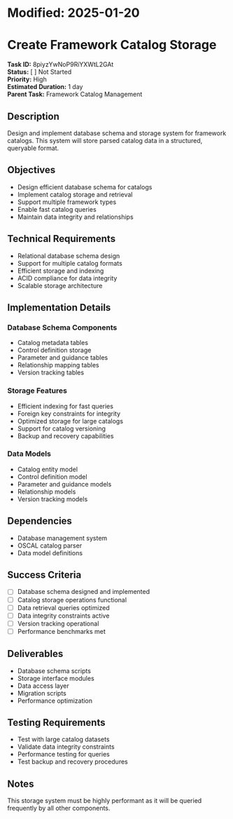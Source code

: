 # Modified: 2025-01-20

# Create Framework Catalog Storage

**Task ID:** 8piyzYwNoP9RiYXWtL2GAt  
**Status:** [ ] Not Started  
**Priority:** High  
**Estimated Duration:** 1 day  
**Parent Task:** Framework Catalog Management

## Description
Design and implement database schema and storage system for framework catalogs. This system will store parsed catalog data in a structured, queryable format.

## Objectives
- Design efficient database schema for catalogs
- Implement catalog storage and retrieval
- Support multiple framework types
- Enable fast catalog queries
- Maintain data integrity and relationships

## Technical Requirements
- Relational database schema design
- Support for multiple catalog formats
- Efficient storage and indexing
- ACID compliance for data integrity
- Scalable storage architecture

## Implementation Details
### Database Schema Components
- Catalog metadata tables
- Control definition storage
- Parameter and guidance tables
- Relationship mapping tables
- Version tracking tables

### Storage Features
- Efficient indexing for fast queries
- Foreign key constraints for integrity
- Optimized storage for large catalogs
- Support for catalog versioning
- Backup and recovery capabilities

### Data Models
- Catalog entity model
- Control definition model
- Parameter and guidance models
- Relationship models
- Version tracking models

## Dependencies
- Database management system
- OSCAL catalog parser
- Data model definitions

## Success Criteria
- [ ] Database schema designed and implemented
- [ ] Catalog storage operations functional
- [ ] Data retrieval queries optimized
- [ ] Data integrity constraints active
- [ ] Version tracking operational
- [ ] Performance benchmarks met

## Deliverables
- Database schema scripts
- Storage interface modules
- Data access layer
- Migration scripts
- Performance optimization

## Testing Requirements
- Test with large catalog datasets
- Validate data integrity constraints
- Performance testing for queries
- Test backup and recovery procedures

## Notes
This storage system must be highly performant as it will be queried frequently by all other components.
